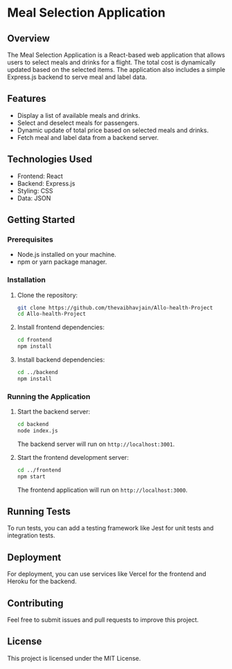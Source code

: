 

# Meal Selection Application

## Overview
The Meal Selection Application is a React-based web application that allows users to select meals and drinks for a flight. The total cost is dynamically updated based on the selected items. The application also includes a simple Express.js backend to serve meal and label data.

## Features
- Display a list of available meals and drinks.
- Select and deselect meals for passengers.
- Dynamic update of total price based on selected meals and drinks.
- Fetch meal and label data from a backend server.

## Technologies Used
- Frontend: React
- Backend: Express.js
- Styling: CSS
- Data: JSON

## Getting Started

### Prerequisites
- Node.js installed on your machine.
- npm or yarn package manager.

### Installation

1. Clone the repository:
   ```bash
   git clone https://github.com/thevaibhavjain/Allo-health-Project
   cd Allo-health-Project
   ```

2. Install frontend dependencies:
   ```bash
   cd frontend
   npm install
   ```

3. Install backend dependencies:
   ```bash
   cd ../backend
   npm install
   ```

### Running the Application

1. Start the backend server:
   ```bash
   cd backend
   node index.js
   ```
   The backend server will run on `http://localhost:3001`.

2. Start the frontend development server:
   ```bash
   cd ../frontend
   npm start
   ```
   The frontend application will run on `http://localhost:3000`.


## Running Tests
To run tests, you can add a testing framework like Jest for unit tests and integration tests.

## Deployment
For deployment, you can use services like Vercel for the frontend and Heroku for the backend.

## Contributing
Feel free to submit issues and pull requests to improve this project.

## License
This project is licensed under the MIT License.

